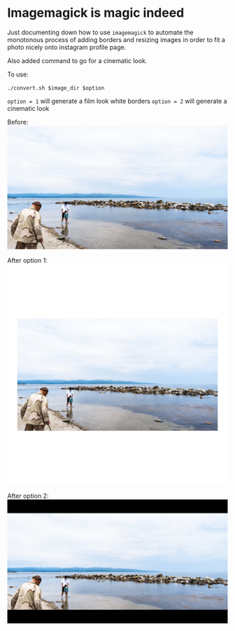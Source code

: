 # Imagemagick is magic indeed

Just documenting down how to use `imagemagick` to automate the monotonous process of adding borders and resizing images in order to fit a photo nicely onto instagram profile page.

Also added command to go for a cinematic look.

To use:
```
./convert.sh $image_dir $option
```
`option = 1` will generate a film look white borders
`option = 2` will generate a cinematic look

Before:
![before](./before.jpg)

After option 1:
![after](./after.jpg)

After option 2:
![after-cinematic](./after-cinematic.jpg)

